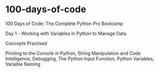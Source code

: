 # 100-days-of-code
100 Days of Code: The Complete Python Pro Bootcamp

Day 1 - Working with Variables in Python to Manage Data

Concepts Practised

Printing to the Console in Python,
String Manipulation and Code Intelligence,
Debugging,
The Python Input Function,
Python Variables,
Variable Naming



